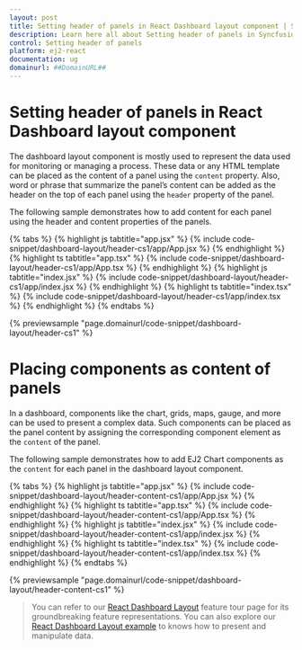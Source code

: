 ```yaml
---
layout: post
title: Setting header of panels in React Dashboard layout component | Syncfusion
description: Learn here all about Setting header of panels in Syncfusion React Dashboard layout component of Syncfusion Essential JS 2 and more.
control: Setting header of panels 
platform: ej2-react
documentation: ug
domainurl: ##DomainURL##
---
```


# Setting header of panels in React Dashboard layout component

The dashboard layout component is mostly used to represent the data used for monitoring or managing a process. These data or any HTML template can be placed as the content of a panel using the `content` property. Also, word or phrase that summarize the panel’s content can be added as the header on the top of each panel using the `header` property of the panel.

The following sample demonstrates how to add content for each panel using the header and content properties of the panels.

{% tabs %}
{% highlight js tabtitle="app.jsx" %}
{% include code-snippet/dashboard-layout/header-cs1/app/App.jsx %}
{% endhighlight %}
{% highlight ts tabtitle="app.tsx" %}
{% include code-snippet/dashboard-layout/header-cs1/app/App.tsx %}
{% endhighlight %}
{% highlight js tabtitle="index.jsx" %}
{% include code-snippet/dashboard-layout/header-cs1/app/index.jsx %}
{% endhighlight %}
{% highlight ts tabtitle="index.tsx" %}
{% include code-snippet/dashboard-layout/header-cs1/app/index.tsx %}
{% endhighlight %}
{% endtabs %}

 {% previewsample "page.domainurl/code-snippet/dashboard-layout/header-cs1" %}

# Placing components as content of panels

In a dashboard, components like the chart, grids, maps, gauge, and more can be used to present a complex data. Such components can be placed as the panel content by assigning the corresponding component element as the `content` of the panel.

The following sample demonstrates how to add EJ2 Chart components as the `content` for each panel in the dashboard layout component.

{% tabs %}
{% highlight js tabtitle="app.jsx" %}
{% include code-snippet/dashboard-layout/header-content-cs1/app/App.jsx %}
{% endhighlight %}
{% highlight ts tabtitle="app.tsx" %}
{% include code-snippet/dashboard-layout/header-content-cs1/app/App.tsx %}
{% endhighlight %}
{% highlight js tabtitle="index.jsx" %}
{% include code-snippet/dashboard-layout/header-content-cs1/app/index.jsx %}
{% endhighlight %}
{% highlight ts tabtitle="index.tsx" %}
{% include code-snippet/dashboard-layout/header-content-cs1/app/index.tsx %}
{% endhighlight %}
{% endtabs %}

 {% previewsample "page.domainurl/code-snippet/dashboard-layout/header-content-cs1" %}

> You can refer to our [React Dashboard Layout](https://www.syncfusion.com/react-ui-components/react-dashboard-layout) feature tour page for its groundbreaking feature representations. You can also explore our [React Dashboard Layout example](https://ej2.syncfusion.com/react/demos/#/material/dashboard-layout/default) to knows how to present and manipulate data.
